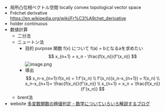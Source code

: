 



- 局所凸位相ベクトル空間 locally convex topological vector space
- Fréchet derivative
    https://en.wikipedia.org/wiki/Fr%C3%A9chet_derivative
- holder continuous
- 数値計算
    - 二分法
    - ニュートン法
        - 目的 purpose
            関数 f(x) について f(a) = bとなるaを求めたい
        $$
        x_{n+1} = x_n - \frac{f(x_n)}{f'(x_n)}
        $$
        ![image.png](学問%20academics/notion/math/ExportBlock-cb2c20a1-8e45-4a53-98cb-57377ce1c41e-Part-1/image%204.png)
        - 導出
            $$
            x_n-x_{n+1}:f(x_n) = 1:f'(x_n) \\
            f'(x_n)(x_n-x_{n+1}) = f(x_n) \\
            x_n-x_{n+1}= \frac{f(x_n)}{f'(x_n)} \\
            x_{n+1} = x_n + \frac{f(x_n)}{f'(x_n)} 
            $$
    - brent法
- website
    [多変数関数の極値判定 - 数学についていろいろ解説するブログ](https://shakayami-math.hatenablog.com/entry/2020/08/08/175457)